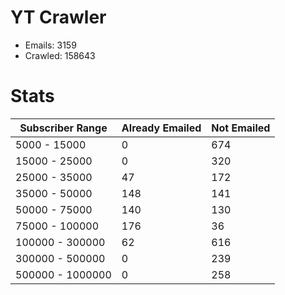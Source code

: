# YT Crawler
- Emails: 3159
- Crawled: 158643

# Stats
| Subscriber Range  | Already Emailed | Not Emailed |
|-------|-------|-------|
| 5000 - 15000 | 0 | 674 |
| 15000 - 25000 | 0 | 320 |
| 25000 - 35000 | 47 | 172 |
| 35000 - 50000 | 148 | 141 |
| 50000 - 75000 | 140 | 130 |
| 75000 - 100000 | 176 | 36 |
| 100000 - 300000 | 62 | 616 |
| 300000 - 500000 | 0 | 239 |
| 500000 - 1000000 | 0 | 258 |
